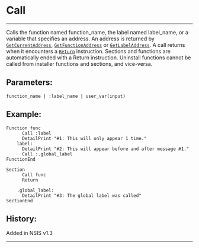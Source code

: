 # Call

---

Calls the function named function_name, the label named label_name, or a variable that specifies an address. An address is returned by [`GetCurrentAddress`][1], [`GetFunctionAddress`][2] or [`GetLabelAddress`][3]. A call returns when it encounters a [`Return`][4] instruction. Sections and functions are automatically ended with a Return instruction. Uninstall functions cannot be called from installer functions and sections, and vice-versa.

## Parameters:

    function_name | :label_name | user_var(input)

## Example:

	Function func
		  Call :label
		  DetailPrint "#1: This will only appear 1 time."
		label:
		  DetailPrint "#2: This will appear before and after message #1."
		  Call :.global_label
	FunctionEnd
	 
	Section
		  Call func
		  Return
		 
		.global_label:
		  DetailPrint "#3: The global label was called"
	SectionEnd

## History:

Added in NSIS v1.3

---

[1]: GetCurrentAddress.md
[2]: GetFunctionAddress.md
[3]: GetLabelAddress.md
[4]: Return.md